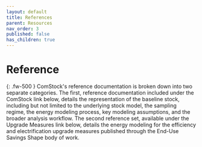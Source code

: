 ```yaml
---
layout: default
title: References
parent: Resources
nav_order: 3
published: false
has_children: true
---
```


# Reference
{: .fw-500 }
ComStock's reference documentation is broken down into two separate categories. The first, reference documentation included under the ComStock link below, details the representation of the baseline stock, including but not limited to the underlying stock model, the sampling regime, the energy modeling process, key modeling assumptions, and the broader analysis workflow. The second reference set, available under the Upgrade Measures link below, details the energy modeling for the efficiency and electrification upgrade measures published through the End-Use Savings Shape body of work.
